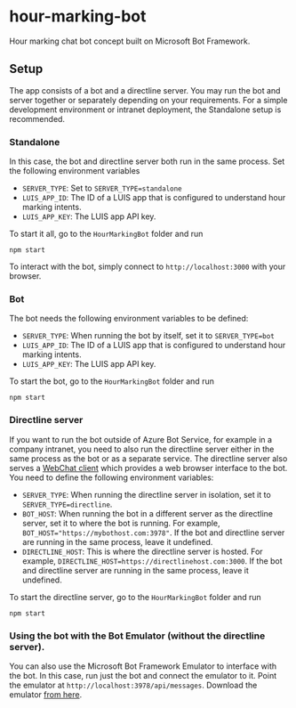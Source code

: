 # hour-marking-bot
Hour marking chat bot concept built on Microsoft Bot Framework.

## Setup
The app consists of a bot and a directline server. You may run the bot and server together or separately depending on your requirements. For a simple development environment or intranet deployment, the Standalone setup is recommended.

### Standalone
In this case, the bot and directline server both run in the same process. Set the following environment variables
* ```SERVER_TYPE```: Set to ```SERVER_TYPE=standalone```
* ```LUIS_APP_ID```: The ID of a LUIS app that is configured to understand hour marking intents.
* ```LUIS_APP_KEY```: The LUIS app API key.

To start it all, go to the ```HourMarkingBot``` folder and run

```npm start```

To interact with the bot, simply connect to ```http://localhost:3000``` with your browser.

### Bot
The bot needs the following environment variables to be defined:
* ```SERVER_TYPE```: When running the bot by itself, set it to ```SERVER_TYPE=bot```
* ```LUIS_APP_ID```: The ID of a LUIS app that is configured to understand hour marking intents.
* ```LUIS_APP_KEY```: The LUIS app API key.

To start the bot, go to the ```HourMarkingBot``` folder and run

```npm start```

### Directline server
If you want to run the bot outside of Azure Bot Service, for example in a company intranet, you need to also run the directline server either in the same process as the bot or as a separate service. The directline server also serves a [WebChat client](https://github.com/Microsoft/BotFramework-WebChat) which provides a web browser interface to the bot. You need to define the following environment variables:
* ```SERVER_TYPE```: When running the directline server in isolation, set it to ```SERVER_TYPE=directline```.
* ```BOT_HOST```: When running the bot in a different server as the directline server, set it to where the bot is running. For example, ```BOT_HOST="https://mybothost.com:3978"```. If the bot and directline server are running in the same process, leave it undefined.
* ```DIRECTLINE_HOST```: This is where the directline server is hosted. For example, ```DIRECTLINE_HOST=https://directlinehost.com:3000```. If the bot and directline server are running in the same process, leave it undefined.

To start the directline server, go to the ```HourMarkingBot``` folder and run

```npm start```

### Using the bot with the Bot Emulator (without the directline server).
You can also use the Microsoft Bot Framework Emulator to interface with the bot. In this case, run just the bot and connect the emulator to it. Point the emulator at ```http://localhost:3978/api/messages```. Download the emulator [from here](https://github.com/Microsoft/BotFramework-Emulator/releases/).

